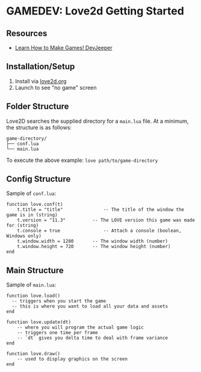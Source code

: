 # GAMEDEV: Love2d Getting Started

## Resources
- [Learn How to Make Games! DevJeeper](https://youtube.com/playlist?list=PL1A1gsSe2tMzxf54D1OooafEnADpjZlP7) 
## Installation/Setup
1. Install via [love2d.org](https://love2d.org)
2. Launch to see "no game" screen

## Folder Structure
Love2D searches the supplied directory for a `main.lua` file. At a minimum, the structure is as follows:
```(bash)
game-directory/
├── conf.lua
└── main.lua
```

To execute the above example: `love path/to/game-directory`

## Config Structure
Sample of `conf.lua`:
```(lua)
function love.conf(t)
	t.title = "title"				-- The title of the window the game is in (string)
	t.version = "11.3"			-- The LOVE version this game was made for (string)
	t.console = true				-- Attach a console (boolean, Windows only)
	t.window.width = 1280		-- The window width (number)
	t.window.height = 720		-- The window height (number)
end
```

## Main Structure
Sample of `main.lua`:
```(lua)
function love.load()
  -- triggers when you start the game
  -- this is where you want to load all your data and assets
end

function love.update(dt)
	-- where you will program the actual game logic
	-- triggers one time per frame
	-- `dt` gives you delta time to deal with frame variance
end

function love.draw()
	-- used to display graphics on the screen
end
```
